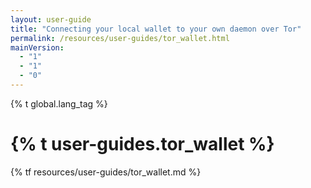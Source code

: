 ```yaml
---
layout: user-guide
title: "Connecting your local wallet to your own daemon over Tor"
permalink: /resources/user-guides/tor_wallet.html
mainVersion:
  - "1"
  - "1"
  - "0"
---
```


{% t global.lang_tag %}
<h1>{% t user-guides.tor_wallet %}</h1>
{% tf resources/user-guides/tor_wallet.md %}
